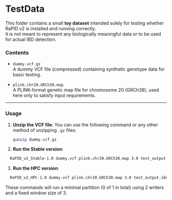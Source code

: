 # TestData

This folder contains a small **toy dataset** intended solely for testing whether RaPID v2 is installed and running correctly.  
It is not meant to represent any biologically meaningful data or to be used for actual IBD detection.

### Contents

- `dummy.vcf.gz`  
  A dummy VCF file (compressed) containing synthetic genotype data for basic testing.

- `plink.chr20.GRCh38.map`  
  A PLINK-format genetic map file for chromosome 20 (GRCh38), used here only to satisfy input requirements.

---

### Usage

1. **Unzip the VCF file**:
   You can use the following command or any other method of unzipping `.gz` files:
   ```bash
   gunzip dummy.vcf.gz
   ```
2. **Run the Stable version**:
```bash
  RaPID_v2_Stable-1.0 dummy.vcf plink.chr20.GRCh38.map 3.0 test_output.ibd 2 F 3 0 0 1
```
3. **Run the HPC version**:
```bash
  RaPID_v2_HPC-1.0 dummy.vcf plink.chr20.GRCh38.map 3.0 test_output.ibd 2 F 3 0 0 1
```
These commands will run a minimal partition (0 of 1 in total) using 2 writers and a fixed window size of 3.
